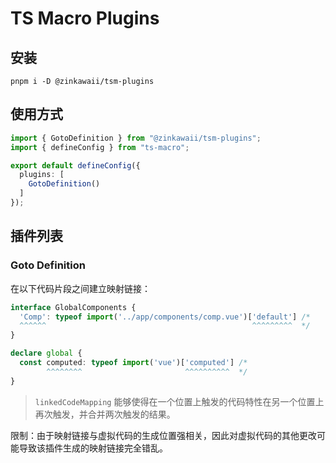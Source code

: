 # TS Macro Plugins

## 安装

```shell
pnpm i -D @zinkawaii/tsm-plugins
```

## 使用方式

```ts
import { GotoDefinition } from "@zinkawaii/tsm-plugins";
import { defineConfig } from "ts-macro";

export default defineConfig({
  plugins: [
    GotoDefinition()
  ]
});
```

## 插件列表

### Goto Definition

在以下代码片段之间建立映射链接：

```ts
interface GlobalComponents {
  'Comp': typeof import('../app/components/comp.vue')['default'] /*
  ^^^^^^                                              ^^^^^^^^^  */
}

declare global {
  const computed: typeof import('vue')['computed'] /*
        ^^^^^^^^                       ^^^^^^^^^^  */
}
```

> `linkedCodeMapping` 能够使得在一个位置上触发的代码特性在另一个位置上再次触发，并合并两次触发的结果。

限制：由于映射链接与虚拟代码的生成位置强相关，因此对虚拟代码的其他更改可能导致该插件生成的映射链接完全错乱。